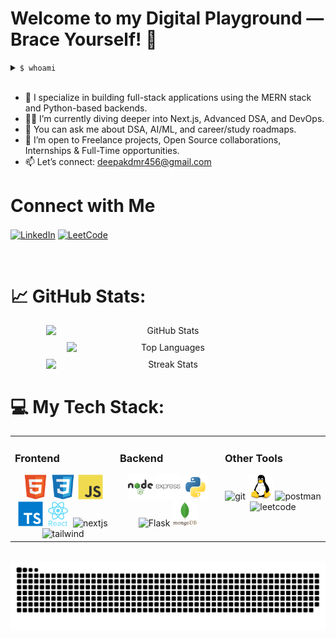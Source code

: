 # Welcome to my Digital Playground — Brace Yourself! 🎢

<details> 
  <summary><code>$ whoami</code></summary>
  <br/>
I’m Deepak (nickname as Mukul), a self-driven Software Developer based in 🇮🇳 Jhajjar, Haryana.
<br>My passion lies in the field of Artificial Intelligence 🤖 and building scalable software solutions.
<br>Apart from coding, I enjoy playing chess ♟️ and diving into ancient wisdom through Vedic scriptures 📚.
</details>

<br />

- 🚀 I specialize in building full-stack applications using the MERN stack and Python-based backends.
- 👨‍💻 I’m currently diving deeper into Next.js, Advanced DSA, and DevOps.
- 🧠 You can ask me about DSA, AI/ML, and career/study roadmaps.
- 💼 I’m open to Freelance projects, Open Source collaborations, Internships & Full-Time opportunities.
- 📫 Let’s connect: deepakdmr456@gmail.com

# Connect with Me

<p align="left">
<a href="https://www.linkedin.com/in/dbestdeepak" target="_blank"><img align="center" src="https://raw.githubusercontent.com/rahuldkjain/github-profile-readme-generator/master/src/images/icons/Social/linked-in-alt.svg" alt="LinkedIn" height="30" width="40" /></a>
<a href="https://leetcode.com/u/dbestdeepak" target="_blank"><img align="center" src="https://raw.githubusercontent.com/rahuldkjain/github-profile-readme-generator/master/src/images/icons/Social/leet-code.svg" alt="LeetCode" height="30" width="40" /></a>
</p>

<br />

# 📈 GitHub Stats:

<div align="center" style="display: flex; flex-wrap: wrap; justify-content: center; gap: 10px;">
  <img src="https://github-readme-stats.vercel.app/api?username=dpk-smartcoder&show_icons=true&theme=tokyonight&rank_icon=github&border_radius=10" alt="GitHub Stats" style="flex: 1 1 30%; max-width: 390px; min-width: 250px;" />
  <img src="https://github-readme-stats.vercel.app/api/top-langs/?username=dpk-smartcoder&hide=HTML&langs_count=8&layout=compact&theme=tokyonight&border_radius=10" alt="Top Languages" style="flex: 1 1 30%; max-width: 325px; min-width: 250px;" />
  <img src="https://streak-stats.demolab.com/?user=dpk-smartcoder&theme=tokyonight&border_radius=10" alt="Streak Stats" style="flex: 1 1 30%; max-width: 390px; min-width: 250px;" />
</div>

# 💻 My Tech Stack:

<table><tr><td valign="top" width="33%">

### Frontend  
<div align="center">  
<img src="https://raw.githubusercontent.com/devicons/devicon/master/icons/html5/html5-original.svg" alt="html5" width="40" height="40"/>
<img src="https://raw.githubusercontent.com/devicons/devicon/master/icons/css3/css3-original.svg" alt="css3" width="40" height="40"/>
<img src="https://raw.githubusercontent.com/devicons/devicon/master/icons/javascript/javascript-original.svg" alt="javascript" width="40" height="40"/>
<img src="https://raw.githubusercontent.com/devicons/devicon/master/icons/typescript/typescript-original.svg" alt="typescript" width="40" height="40"/>
<img src="https://raw.githubusercontent.com/devicons/devicon/master/icons/react/react-original-wordmark.svg" alt="react" width="40" height="40"/>
<img src="https://cdn.worldvectorlogo.com/logos/nextjs-2.svg" alt="nextjs" width="40" height="40"/>
<img src="https://www.vectorlogo.zone/logos/tailwindcss/tailwindcss-icon.svg" alt="tailwind" width="40" height="40"/>
</div>

</td><td valign="top" width="33%">

### Backend  
<div align="center">  
<img src="https://raw.githubusercontent.com/devicons/devicon/master/icons/nodejs/nodejs-original-wordmark.svg" alt="nodejs" width="40" height="40"/>
<img src="https://raw.githubusercontent.com/devicons/devicon/master/icons/express/express-original-wordmark.svg" alt="express" width="40" height="40"/>
<img src="https://raw.githubusercontent.com/devicons/devicon/master/icons/python/python-original.svg" alt="python" width="40" height="40"/>
<img src="https://profilinator.rishav.dev/skills-assets/flask.png" alt="Flask" height="50"/>
<img src="https://raw.githubusercontent.com/devicons/devicon/master/icons/mongodb/mongodb-original-wordmark.svg" alt="mongodb" width="40" height="40"/>
</div>

</td><td valign="top" width="33%">

### Other Tools
<div align="center">  
<img src="https://www.vectorlogo.zone/logos/git-scm/git-scm-icon.svg" alt="git" width="40" height="40"/>
<img src="https://raw.githubusercontent.com/devicons/devicon/master/icons/linux/linux-original.svg" alt="linux" width="40" height="40"/>
<img src="https://www.vectorlogo.zone/logos/getpostman/getpostman-icon.svg" alt="postman" width="40" height="40"/>
<img src="https://upload.wikimedia.org/wikipedia/commons/1/19/LeetCode_logo_black.png" alt="leetcode" width="40" height="40"/>
</div>

</td></tr></table>

<br />

<picture>
  <source media="(prefers-color-scheme: dark)" srcset="https://raw.githubusercontent.com/dpk-smartcoder/dpk-smartcoder/output/github-snake-dark.svg" />
  <source media="(prefers-color-scheme: light)" srcset="https://raw.githubusercontent.com/dpk-smartcoder/dpk-smartcoder/output/github-snake.svg" />
  <img alt="github-snake" src="https://raw.githubusercontent.com/dpk-smartcoder/dpk-smartcoder/output/github-snake.svg" />
</picture>
